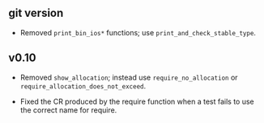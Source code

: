 ## git version

- Removed `print_bin_ios*` functions; use `print_and_check_stable_type`.

## v0.10

- Removed `show_allocation`; instead use `require_no_allocation` or
  `require_allocation_does_not_exceed`.

- Fixed the CR produced by the require function when a test fails to use the
  correct name for require.
